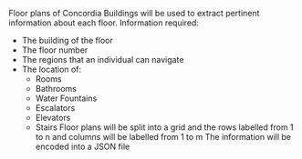 Floor plans of Concordia Buildings will be used to extract pertinent information about each floor.
Information required:
- The building of the floor
- The floor number
- The regions that an individual can navigate
- The location of:
  - Rooms
  - Bathrooms
  - Water Fountains
  - Escalators
  - Elevators
  - Stairs
Floor plans will be split into a grid and the rows labelled from 1 to n and columns will be labelled from 1 to m
The information will be encoded into a JSON file
